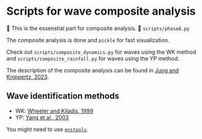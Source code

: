 # Scripts for wave composite analysis

:fairy: This is the essenstial part for composite analysis. :fairy: `scripts/phase8.py`

The composite analysis is done and `pickle` for fast visualization.

Check out `scripts/composite_dynamics.py` for waves using the WK method and `scripts/composite_rainfall.py` for waves using the YP method.

The description of the composite analysis can be found in [Jung and Knippertz, 2023](https://doi.org/10.1029/2022GL100973).

## Wave identification methods
- WK: [Wheeler and Kiladis, 1999](https://doi.org/10.1175/1520-0469(1999)056<0374:CCEWAO>2.0.CO;2)
- YP: [Yang et al., 2003](https://doi.org/10.1175/1520-0469(2003)060<1637:CCEWAN>2.0.CO;2) 

You might need to use [`enstools`](https://github.com/wavestoweather/enstools).
